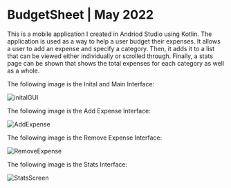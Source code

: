 # BudgetSheet | May 2022
This is a mobile application I created in Andriod Studio using Kotlin. The application is used as a way to help a user budget their expenses. It allows a user to add an expense and specify a category. Then, it adds it to a list that can be viewed either individually or scrolled through. Finally, a stats page can be shown that shows the total expenses for each category as well as a whole.

The following image is the Inital and Main Interface:

![initalGUI](https://user-images.githubusercontent.com/60588691/173281069-de5ca227-750b-4059-b44e-3535dd8cb475.png)

The following image is the Add Expense Interface:

![AddExpense](https://user-images.githubusercontent.com/60588691/173281072-6064d4e6-645a-46a4-91f9-0279b54ab97a.png)

The following image is the Remove Expense Interface:

![RemoveExpense](https://user-images.githubusercontent.com/60588691/173281084-8ea4dc13-46bc-4cf5-a4cf-968d509ac6f5.png)

The following image is the Stats Interface:

![StatsScreen](https://user-images.githubusercontent.com/60588691/173281078-21cf518e-95b0-4bc6-ac54-b134d85eb5d0.png)
